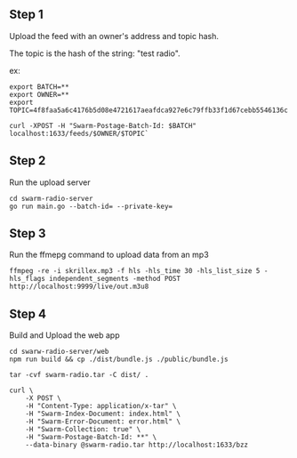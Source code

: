 


## Step 1

Upload the feed with an owner's address and topic hash.

The topic is the hash of the string: "test radio".

ex: 

```
export BATCH=**
export OWNER=**
export TOPIC=4f8faa5a6c4176b5d08e4721617aeafdca927e6c79ffb33f1d67cebb5546136c

curl -XPOST -H "Swarm-Postage-Batch-Id: $BATCH" localhost:1633/feeds/$OWNER/$TOPIC`
```

## Step 2

Run the upload server

```
cd swarm-radio-server
go run main.go --batch-id= --private-key=
```

## Step 3

Run the ffmepg command to upload data from an mp3

```
ffmpeg -re -i skrillex.mp3 -f hls -hls_time 30 -hls_list_size 5 -hls_flags independent_segments -method POST http://localhost:9999/live/out.m3u8
```

## Step 4

Build and Upload the web app

```
cd swarw-radio-server/web
npm run build && cp ./dist/bundle.js ./public/bundle.js

tar -cvf swarm-radio.tar -C dist/ .

curl \
    -X POST \
    -H "Content-Type: application/x-tar" \
    -H "Swarm-Index-Document: index.html" \
    -H "Swarm-Error-Document: error.html" \
    -H "Swarm-Collection: true" \
    -H "Swarm-Postage-Batch-Id: **" \
    --data-binary @swarm-radio.tar http://localhost:1633/bzz
```